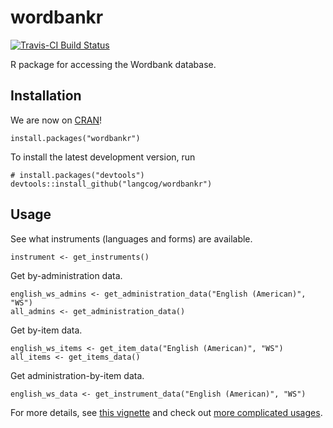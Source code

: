 # wordbankr

[![Travis-CI Build Status](https://travis-ci.org/langcog/wordbankr.svg?branch=master)](https://travis-ci.org/langcog/wordbankr)

R package for accessing the Wordbank database.

Installation
------------

We are now on [CRAN](https://cran.r-project.org/package=wordbankr)!

```
install.packages("wordbankr")
```

To install the latest development version, run

```
# install.packages("devtools")
devtools::install_github("langcog/wordbankr")
```

Usage
-----

See what instruments (languages and forms) are available.
```
instrument <- get_instruments()
```

Get by-administration data.
```
english_ws_admins <- get_administration_data("English (American)", "WS")
all_admins <- get_administration_data()
```

Get by-item data.
```
english_ws_items <- get_item_data("English (American)", "WS")
all_items <- get_items_data()
```

Get administration-by-item data.
```
english_ws_data <- get_instrument_data("English (American)", "WS")
```

For more details, see [this vignette](http://langcog.github.io/wordbankr/) and check out [more complicated usages](http://wordbank.stanford.edu/analyses).
